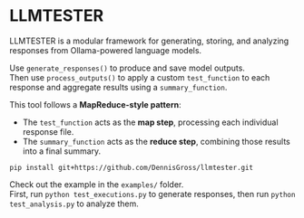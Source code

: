 # LLMTESTER
LLMTESTER is a modular framework for generating, storing, and analyzing responses from Ollama-powered language models.

Use `generate_responses()` to produce and save model outputs.  
Then use `process_outputs()` to apply a custom `test_function` to each response and aggregate results using a `summary_function`.

This tool follows a **MapReduce-style pattern**:
- The `test_function` acts as the **map step**, processing each individual response file.
- The `summary_function` acts as the **reduce step**, combining those results into a final summary.

```
pip install git+https://github.com/DennisGross/llmtester.git
```

Check out the example in the `examples/` folder.  
First, run `python test_executions.py` to generate responses, then run `python test_analysis.py` to analyze them.
